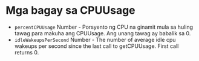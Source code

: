 # Mga bagay sa CPUUsage

* `percentCPUUsage` Number - Porsyento ng CPU na ginamit mula sa huling tawag para makuha ang CPUUsage. Ang unang tawag ay babalik sa 0.
* `idleWakeupsPerSecond` Number - The number of average idle cpu wakeups per second since the last call to getCPUUsage. First call returns 0.
